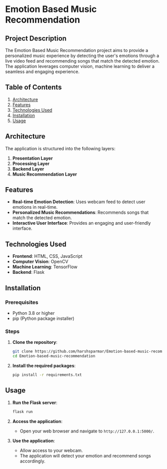# Emotion Based Music Recommendation

## Project Description
The Emotion Based Music Recommendation project aims to provide a personalized music experience by detecting the user's emotions through a live video feed and recommending songs that match the detected emotion. The application leverages computer vision, machine learning to deliver a seamless and engaging experience.

## Table of Contents
1. [Architecture](#architecture)
2. [Features](#features)
3. [Technologies Used](#technologies-used)
4. [Installation](#installation)
5. [Usage](#usage)

## Architecture
The application is structured into the following layers:

1. **Presentation Layer**
2. **Processing Layer**
3. **Backend Layer**
4. **Music Recommendation Layer**

## Features
- **Real-time Emotion Detection**: Uses webcam feed to detect user emotions in real-time.
- **Personalized Music Recommendations**: Recommends songs that match the detected emotion.
- **Interactive User Interface**: Provides an engaging and user-friendly interface.

## Technologies Used
- **Frontend**: HTML, CSS, JavaScript
- **Computer Vision**: OpenCV
- **Machine Learning**: TensorFlow
- **Backend**: Flask

## Installation

### Prerequisites
- Python 3.8 or higher
- pip (Python package installer)

### Steps
1. **Clone the repository**:
    ```bash
    git clone https://github.com/harshsparmar/Emotion-based-music-recommendation.git
    cd Emotion-based-music-recommendation
    ```

2. **Install the required packages**:
    ```bash
    pip install -r requirements.txt
    ```

## Usage
1. **Run the Flask server**:
    ```bash
    flask run
    ```

2. **Access the application**:
    - Open your web browser and navigate to `http://127.0.0.1:5000/`.

3. **Use the application**:
    - Allow access to your webcam.
    - The application will detect your emotion and recommend songs accordingly.

